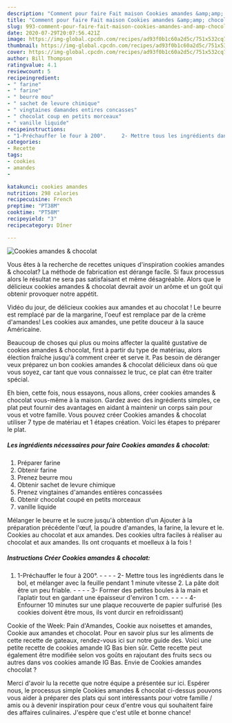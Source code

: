 ```yaml
---
description: "Comment pour faire Fait maison Cookies amandes &amp;amp; chocolat"
title: "Comment pour faire Fait maison Cookies amandes &amp;amp; chocolat"
slug: 993-comment-pour-faire-fait-maison-cookies-amandes-and-amp-chocolat
date: 2020-07-29T20:07:56.421Z
image: https://img-global.cpcdn.com/recipes/ad93f0b1c60a2d5c/751x532cq70/cookies-amandes-chocolat-photo-principale-de-la-recette.jpg
thumbnail: https://img-global.cpcdn.com/recipes/ad93f0b1c60a2d5c/751x532cq70/cookies-amandes-chocolat-photo-principale-de-la-recette.jpg
cover: https://img-global.cpcdn.com/recipes/ad93f0b1c60a2d5c/751x532cq70/cookies-amandes-chocolat-photo-principale-de-la-recette.jpg
author: Bill Thompson
ratingvalue: 4.1
reviewcount: 5
recipeingredient:
- " farine"
- " farine"
- " beurre mou"
- " sachet de levure chimique"
- " vingtaines damandes entires concasses"
- " chocolat coup en petits morceaux"
- " vanille liquide"
recipeinstructions:
- "1-Préchauffer le four à 200°.     2- Mettre tous les ingrédients dans le bol, et mélanger avec la feuille pendant 1 minute vitesse 2. La pâte doit être un peu friable.     3- Former des petites boules à la main et l’aplatir tout en gardant une épaisseur d&#39;environ 1 cm.     4- Enfourner 10 minutes sur une plaque recouverte de papier sulfurisé (les cookies doivent être mous, ils vont durcir en refroidissant)"
categories:
- Recette
tags:
- cookies
- amandes
- 

katakunci: cookies amandes  
nutrition: 298 calories
recipecuisine: French
preptime: "PT38M"
cooktime: "PT58M"
recipeyield: "3"
recipecategory: Dîner

---
```



![Cookies amandes &amp; chocolat](https://img-global.cpcdn.com/recipes/ad93f0b1c60a2d5c/751x532cq70/cookies-amandes-chocolat-photo-principale-de-la-recette.jpg)

Vous êtes à la recherche de recettes uniques d'inspiration cookies amandes &amp; chocolat? La méthode de fabrication est dérange facile. Si faux processus alors le résultat ne sera pas satisfaisant et même désagréable. Alors que le délicieux cookies amandes &amp; chocolat devrait avoir un arôme et un goût qui obtenir provoquer notre appétit.

Vidéo du jour, de délicieux cookies aux amandes et au chocolat ! Le beurre est remplacé par de la margarine, l&#39;oeuf est remplace par de la crème d&#39;amandes! Les cookies aux amandes, une petite douceur à la sauce Américaine.

Beaucoup de choses qui plus ou moins affecter la qualité gustative de cookies amandes &amp; chocolat, first à partir du type de matériau, alors élection fraîche jusqu'à comment créer et serve it. Pas besoin de déranger veux préparez un bon cookies amandes &amp; chocolat délicieux dans où que vous soyez, car tant que vous connaissez le truc, ce plat can être traiter spécial.


Eh bien, cette fois, nous essayons, nous allons, créer cookies amandes &amp; chocolat vous-même à la maison. Gardez avec des ingrédients simples, ce plat peut fournir des avantages en aidant à maintenir un corps sain pour vous et votre famille. Vous pouvez créer Cookies amandes &amp; chocolat utiliser 7 type de matériau et 1 étapes création. Voici les étapes to préparer le plat.

<!--inarticleads1-->

##### Les ingrédients nécessaires pour faire Cookies amandes &amp; chocolat:

1. Préparer  farine
1. Obtenir  farine
1. Prenez  beurre mou
1. Obtenir  sachet de levure chimique
1. Prenez  vingtaines d&#39;amandes entières concassées
1. Obtenir  chocolat coupé en petits morceaux
1.   vanille liquide


Mélanger le beurre et le sucre jusqu&#39;à obtention d&#39;un Ajouter à la préparation précédente l&#39;œuf, la poudre d&#39;amandes, la farine, la levure et le. Cookies au chocolat et aux amandes. Des cookies ultra faciles à réaliser au chocolat et aux amandes. Ils ont croquants et moelleux à la fois ! 

<!--inarticleads2-->

##### Instructions Créer Cookies amandes &amp; chocolat:

1. 1-Préchauffer le four à 200°. -  -   -  - 2- Mettre tous les ingrédients dans le bol, et mélanger avec la feuille pendant 1 minute vitesse 2. La pâte doit être un peu friable. -  -   -  - 3- Former des petites boules à la main et l’aplatir tout en gardant une épaisseur d&#39;environ 1 cm. -  -   -  - 4- Enfourner 10 minutes sur une plaque recouverte de papier sulfurisé (les cookies doivent être mous, ils vont durcir en refroidissant)


Cookie of the Week: Pain d&#39;Amandes, Cookie aux noisettes et amandes, Cookie aux amandes et chocolat. Pour en savoir plus sur les aliments de cette recette de gateaux, rendez-vous ici sur notre guide des. Voici une petite recette de cookies amande IG Bas bien sûr. Cette recette peut également être modifiée selon vos goûts en rajoutant des fruits secs ou autres dans vos cookies amande IG Bas. Envie de Cookies amandes chocolat ? 


Merci d'avoir lu la recette que notre équipe a présentée sur ici. Espérer nous, le processus simple Cookies amandes &amp; chocolat ci-dessus pouvons vous aider à préparer des plats qui sont intéressants pour votre famille / amis ou à devenir inspiration pour ceux d'entre vous qui souhaitent faire des affaires culinaires. J'espère que c'est utile et bonne chance!
